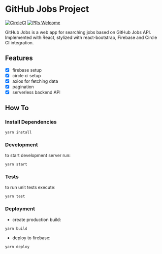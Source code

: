 # GitHub Jobs Project
[![CircleCI](https://circleci.com/gh/chornaya-com/github-jobs/tree/master.svg?style=svg)](https://circleci.com/gh/chornaya-com/github-jobs/tree/master)
[![PRs Welcome](https://img.shields.io/badge/PRs-welcome-brightgreen.svg)](#)

GitHub Jobs is a web app for searching jobs based on GitHub Jobs API.
Implemented with React, stylized with react-bootstrap, Firebase and Circle CI integration.

## Features

- [x] firebase setup
- [x] circle ci setup
- [x] axios for fetching data
- [x] pagination
- [x] serverless backend API

## How To
### Install Dependencies
```
yarn install
```
### Development
to start development server run:
```
yarn start
```
### Tests
to run unit tests execute:
```
yarn test
```
### Deployment
- create production build:
```
yarn build
```
- deploy to firebase:
```
yarn deploy
```

